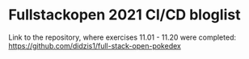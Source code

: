 # Fullstackopen 2021 CI/CD bloglist

Link to the repository, where exercises 11.01 - 11.20 were completed: https://github.com/didzis1/full-stack-open-pokedex
